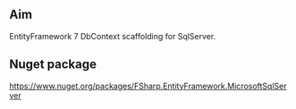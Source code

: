 ## Aim
EntityFramework 7 DbContext scaffolding for SqlServer.

## Nuget package 

https://www.nuget.org/packages/FSharp.EntityFramework.MicrosoftSqlServer

